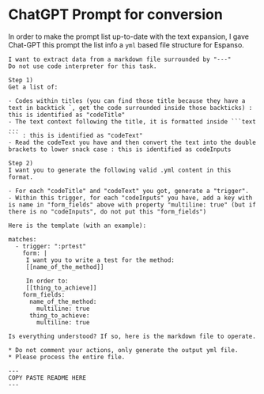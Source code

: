 # ChatGPT Prompt for conversion

In order to make the prompt list up-to-date with the text expansion, I gave Chat-GPT this prompt the list info a `yml` based file structure for Espanso.

```text
I want to extract data from a markdown file surrounded by "---"
Do not use code interpreter for this task.

Step 1)
Get a list of:

- Codes within titles (you can find those title because they have a text in backtick `, get the code surrounded inside those backticks) : this is identified as "codeTitle"
- The text context following the title, it is formatted inside ```text 
...
``` : this is identified as "codeText"
- Read the codeText you have and then convert the text into the double brackets to lower snack case : this is identified as codeInputs

Step 2)
I want you to generate the following valid .yml content in this format.

- For each "codeTitle" and "codeText" you got, generate a "trigger".
- Within this trigger, for each "codeInputs" you have, add a key with is name in "form_fields" above with property "multiline: true" (but if there is no "codeInputs", do not put this "form_fields")

Here is the template (with an example):

matches:
  - trigger: ":prtest"
    form: |
     I want you to write a test for the method:
     [[name_of_the_method]]

     In order to:
     [[thing_to_achieve]]
    form_fields:
      name_of_the_method:
        multiline: true
      thing_to_achieve:
        multiline: true

Is everything understood? If so, here is the markdown file to operate.

* Do not comment your actions, only generate the output yml file.
* Please process the entire file.

---
COPY PASTE README HERE
---
```
